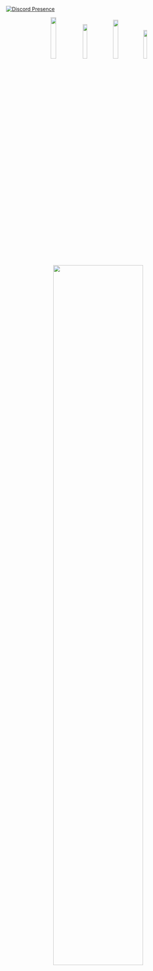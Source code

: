 [![Discord Presence](https://lanyard.cnrad.dev/api/378243205080154113)](https://discord.com/users/378243205080154113)
<p align="center">
<a href="https://discord.gg/eVKQhnrzyg" target"blank_"><img width="17%" src="https://img.shields.io/badge/Discord%20-800c4c.svg?&style=for-the-badge&logo=discord&logoColor=ffffff"></a>
<a href="https://github.com/n0xtie" target"blank_"><img width="15.5%" src="https://img.shields.io/badge/GitHub%20-800c4c.svg?&style=for-the-badge&logo=github&logoColor=ffffff"></a>
<a href="https://open.spotify.com/user/tf412hk8cywbj2qy10ke28i4m?si=f6bdfa6fc7d0449e" target"blank_"><img width="16.5%" src="https://img.shields.io/badge/Spotify%20-800c4c.svg?&style=for-the-badge&logo=spotify&logoColor=ffffff"></a>
<a href="[https://steamcommunity.com/id/rxbunyo](https://steamcommunity.com/id/NodeJsScriptICQVISA/)" target"blank_"><img width="14.16%" src="https://img.shields.io/badge/steam%20-800c4c.svg?&style=for-the-badge&logo=steam&logoColor=ffffff"></a>
<div align="center" >
<img width="70%" src="https://lanyard-profile-readme.vercel.app/api/378243205080154113?bg=ff008077&borderRadius=7px">
</div>
